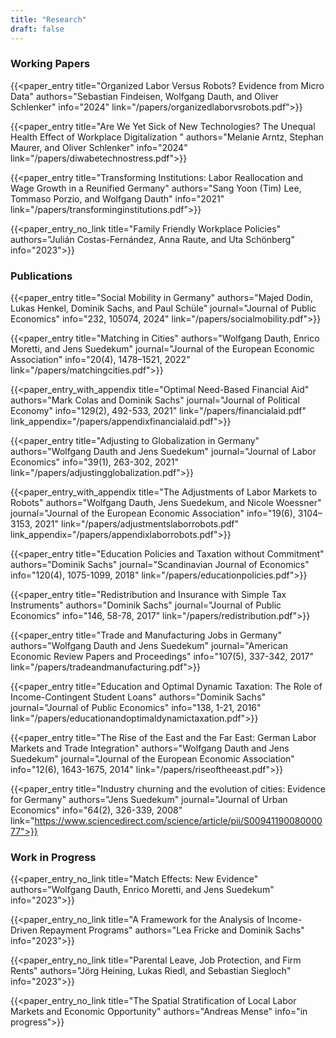 ```yaml
---
title: "Research"
draft: false
---
```


### Working Papers

{{<paper_entry title="Organized Labor Versus Robots? Evidence from Micro Data" authors="Sebastian Findeisen, Wolfgang Dauth, and Oliver Schlenker"  info="2024" link="/papers/organizedlaborvsrobots.pdf">}}

{{<paper_entry title="Are We Yet Sick of New Technologies? The Unequal Health Effect of Workplace Digitalization " authors="Melanie Arntz, Stephan Maurer, and Oliver Schlenker"  info="2024" link="/papers/diwabetechnostress.pdf">}}

{{<paper_entry title="Transforming Institutions: Labor Reallocation and Wage Growth in a Reunified Germany" authors="Sang Yoon (Tim) Lee, Tommaso Porzio, and Wolfgang Dauth"  info="2021" link="/papers/transforminginstitutions.pdf">}}

{{<paper_entry_no_link title="Family Friendly Workplace Policies" authors="Julián Costas-Fernández, Anna Raute, and Uta Schönberg" info="2023">}}

### Publications

{{<paper_entry title="Social Mobility in Germany" authors="Majed Dodin, Lukas Henkel, Dominik Sachs, and Paul Schüle"  journal="Journal of Public Economics" info="232, 105074, 2024" link="/papers/socialmobility.pdf">}}

{{<paper_entry title="Matching in Cities" authors="Wolfgang Dauth, Enrico Moretti, and Jens Suedekum" journal="Journal of the European Economic Association" info="20(4), 1478–1521, 2022" link="/papers/matchingcities.pdf">}}

{{<paper_entry_with_appendix title="Optimal Need-Based Financial Aid" authors="Mark Colas and Dominik Sachs" journal="Journal of Political Economy" info="129(2), 492-533, 2021" link="/papers/financialaid.pdf" link_appendix="/papers/appendixfinancialaid.pdf">}}

{{<paper_entry title="Adjusting to Globalization in Germany" authors="Wolfgang Dauth and Jens Suedekum" journal="Journal of Labor Economics" info="39(1), 263-302, 2021" link="/papers/adjustingglobalization.pdf">}}

{{<paper_entry_with_appendix title="The Adjustments of Labor Markets to Robots" authors="Wolfgang Dauth, Jens Suedekum, and Nicole Woessner" journal="Journal of the European Economic Association" info="19(6), 3104–3153, 2021" link="/papers/adjustmentslaborrobots.pdf" link_appendix="/papers/appendixlaborrobots.pdf">}}

{{<paper_entry title="Education Policies and Taxation without Commitment" authors="Dominik Sachs" journal="Scandinavian Journal of Economics" info="120(4), 1075-1099, 2018" link="/papers/educationpolicies.pdf">}}

{{<paper_entry title="Redistribution and Insurance with Simple Tax Instruments" authors="Dominik Sachs" journal="Journal of Public Economics" info="146, 58-78, 2017" link="/papers/redistribution.pdf">}}

{{<paper_entry title="Trade and Manufacturing Jobs in Germany" authors="Wolfgang Dauth and Jens Suedekum" journal="American Economic Review Papers and Proceedings" info="107(5), 337-342, 2017" link="/papers/tradeandmanufacturing.pdf">}}

{{<paper_entry title="Education and Optimal Dynamic Taxation: The Role of Income-Contingent Student Loans" authors="Dominik Sachs" journal="Journal of Public Economics" info="138, 1-21, 2016" link="/papers/educationandoptimaldynamictaxation.pdf">}}

{{<paper_entry title="The Rise of the East and the Far East: German Labor Markets and Trade Integration" authors="Wolfgang Dauth and Jens Suedekum" journal="Journal of the European Economic Association" info="12(6), 1643-1675, 2014" link="/papers/riseoftheeast.pdf">}}

{{<paper_entry title="​​Industry churning and the evolution of cities: Evidence for Germany" authors="Jens Suedekum" journal="Journal of Urban Economics" info="64(2), 326-339, 2008" link="https://www.sciencedirect.com/science/article/pii/S0094119008000077">}}

### Work in Progress

{{<paper_entry_no_link title="Match Effects: New Evidence" authors="Wolfgang Dauth, Enrico Moretti, and Jens Suedekum" info="2023">}}

{{<paper_entry_no_link title="A Framework for the Analysis of Income-Driven Repayment Programs" authors="Lea Fricke and Dominik Sachs" info="2023">}}

{{<paper_entry_no_link title="Parental Leave, Job Protection, and Firm Rents" authors="Jörg Heining, Lukas Riedl, and Sebastian Siegloch" info="2023">}}

{{<paper_entry_no_link title="The Spatial Stratification of Local Labor Markets and Economic Opportunity" authors="Andreas Mense" info="in progress">}}
